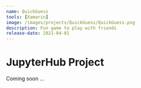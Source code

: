 ```yaml
---
name: QuickGuess
tools: [Xamarin]
image: /images/projects/QuickGuess/QuickGuess.png
description: Fun game to play with friends
release-date: 2021-04-01
---
```


# JupyterHub Project

Coming soon ...